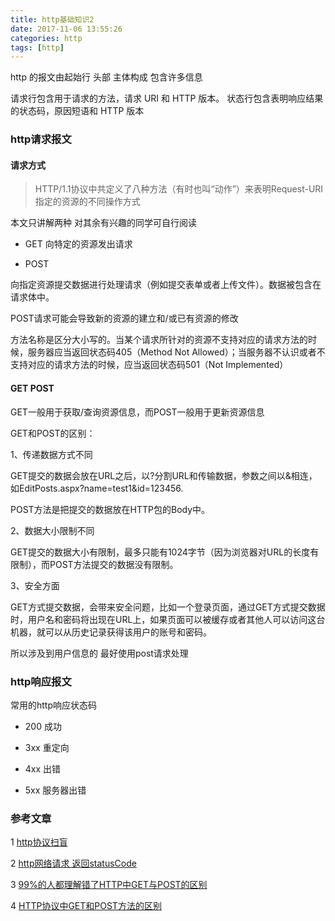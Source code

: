 ```yaml
---
title: http基础知识2
date: 2017-11-06 13:55:26
categories: http
tags: [http]
---
```


http 的报文由起始行 头部 主体构成 包含许多信息

请求行包含用于请求的方法，请求 URI 和 HTTP 版本。 状态行包含表明响应结果的状态码，原因短语和 HTTP 版本

<!--more-->

### http请求报文

#### 请求方式

> HTTP/1.1协议中共定义了八种方法（有时也叫“动作”）来表明Request-URI指定的资源的不同操作方式

本文只讲解两种 对其余有兴趣的同学可自行阅读

* GET 向特定的资源发出请求

* POST

向指定资源提交数据进行处理请求（例如提交表单或者上传文件）。数据被包含在请求体中。

POST请求可能会导致新的资源的建立和/或已有资源的修改

方法名称是区分大小写的。当某个请求所针对的资源不支持对应的请求方法的时候，服务器应当返回状态码405（Method Not Allowed）；当服务器不认识或者不支持对应的请求方法的时候，应当返回状态码501（Not Implemented）

#### GET POST

GET一般用于获取/查询资源信息，而POST一般用于更新资源信息

GET和POST的区别：

1、传递数据方式不同

GET提交的数据会放在URL之后，以?分割URL和传输数据，参数之间以&相连，如EditPosts.aspx?name=test1&id=123456.

POST方法是把提交的数据放在HTTP包的Body中。

2、数据大小限制不同

GET提交的数据大小有限制，最多只能有1024字节（因为浏览器对URL的长度有限制），而POST方法提交的数据没有限制。


3、安全方面

GET方式提交数据，会带来安全问题，比如一个登录页面，通过GET方式提交数据时，用户名和密码将出现在URL上，如果页面可以被缓存或者其他人可以访问这台机器，就可以从历史记录获得该用户的账号和密码。

所以涉及到用户信息的 最好使用post请求处理


### http响应报文

常用的http响应状态码

* 200 成功

* 3xx 重定向

* 4xx 出错

* 5xx 服务器出错


###  参考文章

1 [http协议扫盲](http://www.jianshu.com/p/d8a7becd0fd1)

2 [http网络请求 返回statusCode](http://blog.csdn.net/zhangmengleiblog/article/details/52513227)

3 [99%的人都理解错了HTTP中GET与POST的区别](http://mp.weixin.qq.com/s?__biz=MzI3NzIzMzg3Mw==&mid=100000054&idx=1&sn=71f6c214f3833d9ca20b9f7dcd9d33e4#rd)

4 [HTTP协议中GET和POST方法的区别](https://sunshinevvv.coding.me/blog/2017/02/09/HttpGETv.s.POST/)
